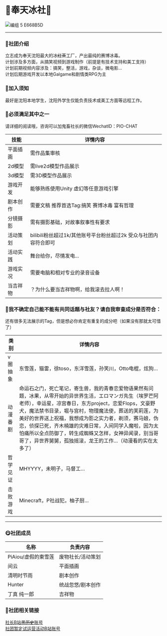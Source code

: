 #  🧊奉天冰社🧊

![编组 5  E668B5D](https://github.com/user-attachments/assets/19fd817d-c0e0-4113-83f2-0d69055863ea)


___

###  📢社团介绍

立志成为奉天沈阳最大的冰~~红茶~~工厂，产出最纯的赛博冰毒。
<br>计划涉及多方面，从搞笑视频到游戏制作（前提是有技术支持和美工支持） 
<br>计划前期视频内容涉及：搞笑，整活，游戏，杂谈，微电影…
<br>计划后期游戏开发以本地Galgame和剧情类RPG为主


###  📕加入须知
最好是沈阳本地学生，沈阳外学生仅能负责技术或美工方面等远程工作。


###  📗必须满足其中之一

请详细的阅读哦，咨询可以加鬼畜社长的微信WechatID：PIO-CHAT

技能 | 详情内容
---- | ---
平面插画 | 需作品集审核
2d模型 |  需live2d模型作品展示
3d模型 |  需3D模型作品展示
游戏开发 |  能够熟练使用Unity 虚幻等任意游戏引擎
剧本创作 |  需要文稿 推荐首选Tag:搞笑 赛博冰毒 富有哲理
分镜摄影 |  需有摄影基础，对故事叙事性有要求
活动策划 |  bilibili粉丝超过1k/其他账号平台粉丝超过2k 受众与社团内容符合即可
活动实践 |  舞台给你，尽情发电...
游戏实况 |  需要电脑和相对专业的录音设备
当吉祥物 |  ？为什么要当吉祥物啊，给我滚去拉人啊！




###  📘我不确定自己能不能有共同话题与社友？请自我审查成分是否符合：

还有很多无法展示的Tag，但是想必你肯定有重复的成分吧（如果没有那就太可惜了）

类别 | 详情内容
---- | ---
v圈抽象 | 东雪莲，猫雷，徐toso，东洋雪莲，孙笑川，Otto电棍，炫狗…
动漫番剧 | 命运石之门，死亡笔记，寄生兽，我的青春恋爱物语果然有问题，冰果，从零开始的异世界生活，エロマンガ先生（埃罗芒阿老师），幸运星，凉宫春日，东方project，恋爱Flops，文豪野犬，魔法禁书目录，堀与宫村，物理魔法使，葬送的芙莉莲，为美好的世界送上祝福，我想成为影之实力者，剃须，赛马娘，伪恋，侦探已死，齐木楠雄的灾难日常，入间同学入魔啦，因为太怕痛所以全点防御了，转生成蜘蛛又怎样，女神异闻录，别当哥哥了，异世界舅舅，孤独摇滚，龙王的工作…（动漫看的实在太多了）
哲学见证 | MHYYYY，未明子，马督工…
击败游戏 | Minecraft，P社战犯，柚子厨…

___

###  😋社团成员
名称 | 负责内容
---- | ---
PiAiou/虚假的東雪莲 | 废物社长/活动策划
间云 |  平面插画
清明时节雨 |  剧本创作
Hunter |  统战忽悠/剧本创作
丁真 纯一郎 |  吉祥物

###  🧐社团相关链接

[社长B站~~黑历史~~账号](https://space.bilibili.com/526290225?&unique_k=2333)
<br>[社团暂定试运营活动B站账号](https://space.bilibili.com/526290225?&unique_k=2333)


<br>
<br>
<br>
